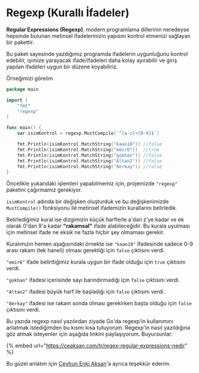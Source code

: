 # Regexp (Kurallı İfadeler)

**Regular Expressions (Regexp)**, modern programlama dillerinin neredeyse hepsinde bulunan metinsel ifadelerinizin yapısını kontrol etmenizi sağlayan bir pakettir.

Bu paket sayesinde yazdığımız programda ifadelerin uygunluğunu kontrol edebilir, işimize yarayacak ifade/ifadeleri daha kolay ayırabilir ve giriş yapılan ifadeleri uygun bir düzene koyabiliriz.

Örneğimizi görelim

```go
package main

import (
	"fmt"
	"regexp"
)

func main() {
	var isimKontrol = regexp.MustCompile(`^[a-z]+[0-9]$`)

	fmt.Println(isimKontrol.MatchString("kaan10")) //false
	fmt.Println(isimKontrol.MatchString("emir6"))  //true
	fmt.Println(isimKontrol.MatchString("gokhan")) //false
	fmt.Println(isimKontrol.MatchString("Altan2")) //false
	fmt.Println(isimKontrol.MatchString("8erkay")) //false
}
```

Öncelikle yukarıdaki işlemleri yapabilmemiz için, projemizde `"regexp"` paketini çağırmamız gerekiyor.

`isimKontrol` adında bir değişken oluşturduk ve bu değişkenimizde `MustCompile()` fonksiyonu ile metinsel ifademizin kurallarını belirledik.

Belirlediğimiz kural ise dizgimizin küçük harflerle a'dan z'ye kadar ve ek olarak 0'dan 9'a kadar **"rakamsal"** ifade alabileceğidir. Bu kurala uyulması için metinsel ifade ne eksik ne fazla hiçbir şey olmaması gerekir.

Kuralımızın hemen aşağısındaki örnekte ise `"kaan10"` ifadesinde sadece 0-9 arası rakam (tek haneli) olması gerektiği için `false` çıktısını verdi.

`"emir6"` ifade belirttiğimiz kurala uygun bir ifade olduğu için `true` çıktısını verdi.

`"gokhan"` ifadesi içerisinde sayı barındırmadığı için `false` çıktısını verdi.

`"Altan2"` ifadesi büyük harf ile başladığı için `false` çıktısını verdi.

`"8erkay"` ifadesi ise rakam sonda olması gerekirken başta olduğu için `false` çıktısını verdi.

Bu yazıda regexp nasıl yazılırdan ziyade Go'da regexp'in kullanımını anlatmak istediğimden bu kısmı kısa tutuyorum. Regexp'in nasıl yazıldığına göz atmak isteyenler için aşağıda linkini paylaşıyorum. Buyursunlar:

{% embed url="https://ceaksan.com/tr/regex-regular-expressions-nedir" %}

Bu güzel anlatım için [Ceyhun Enki Aksan](https://ceaksan.com)'a ayrıca teşekkür ederim.

